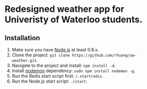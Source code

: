 Redesigned weather app for Univeristy of Waterloo students.
===========================================================

Installation
------------

1. Make sure you have [Node.js](http://nodejs.org/ "Node.js") at least 0.8.x.
1. Clone the project: `git clone https://github.com/rhuang/uw-weather.git`.  
2. Navigate to the project and install: `npm install -d`.  
3. Install [nodemon](https://github.com/remy/nodemon) dependency: `sudo npm install nodemon -g`.  
4. Run the Redis start script first: `/.startredis`.
4. Run the Node.js start script: `./start`.  

